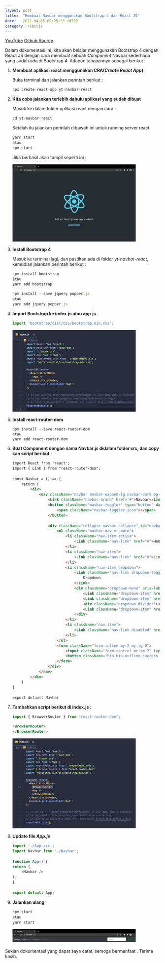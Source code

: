 ```yaml
---
layout: post
title:  "Membuat Navbar menggunakan Bootstrap 4 dan React JS"
date:   2021-04-05 09:25:28 +0700
category: reactjs
---
```


[YouTube](https://youtu.be/e-DFne8Dhgk)
[Github Source](https://github.com/mhanifmuhsin/yt-navbar-react)

Dalam dokumentasi ini, kita akan belajar menggunakan Bootstrap 4 dengan React JS dengan cara membuat sebuah *Component* Navbar sederhana yang sudah ada di Bootstrap 4. Adapun tahapannya sebagai berikut :

1. **Membuat aplikasi react menggunakan CRA(*Create React App*)**

    Buka terminal dan jalankan perintah berikut :

    ```javascript
    npx create-react-app yt-navbar-react
    ```

2. **Kita coba jalankan terlebih dahulu aplikasi yang sudah dibuat**

    Masuk ke dalam folder aplikasi react dengan cara :

    ```javascript
    cd yt-navbar-react
    ```
    Setelah itu jalankan perintah dibawah ini untuk running server react
    ```javascript
    yarn start
    atau
    npm start
    ```

    Jika berhasil akan tampil seperti ini :

    <img src="/assets/images/rc-react-start.png" alt="photo" width="400"/>

3. **Install Bootstrap 4**
    
    Masuk ke terminal lagi, dan pastikan ada di folder *yt-navbar-react*, kemudian jalankan perintah berikut :

    ```javascript
    npm install bootstrap
    atau
    yarn add bootstrap
    ```

    ```javascript
    npm install --save jquery popper.js
    atau
    yarn add jquery popper.js
    ```

4. **Import Bootstrap ke index.js atau app.js**

    ```javascript
    import 'bootstrap/dist/css/bootstrap.min.css';
    ```

    <img src="/assets/images/rc-imp-b4.png" alt="photo" width="400"/>

5. **Install react-router-dom**

    ```base
    npm install --save react-router-dom
    atau
    yarn add react-router-dom
    ```

6. **Buat Component dengan nama Navbar.js didalam folder src, dan copy kan script berikut :**

    ```html
    import React from 'react';
    import { Link } from "react-router-dom";

    const Navbar = () => {
        return (
            <div>
                <nav className="navbar navbar-expand-lg navbar-dark bg-dark">
                    <Link className="navbar-brand" href="#">Navbar</Link>
                    <button className="navbar-toggler" type="button" data-toggle="collapse" data-target="#navbarSupportedContent" aria-controls="navbarSupportedContent" aria-expanded="false" aria-label="Toggle navigation">
                        <span className="navbar-toggler-icon"></span>
                    </button>

                    <div className="collapse navbar-collapse" id="navbarSupportedContent">
                        <ul className="navbar-nav mr-auto">
                            <li className="nav-item active">
                                <Link className="nav-link" href="#">Home <span className="sr-only">(current)</span></Link>
                            </li>
                            <li className="nav-item">
                                <Link className="nav-link" href="#">Link</Link>
                            </li>
                            <li className="nav-item dropdown">
                                <Link className="nav-link dropdown-toggle" href="#" id="navbarDropdown" role="button" data-toggle="dropdown" aria-haspopup="true" aria-expanded="false">
                                    Dropdown
                                </Link>
                                <div className="dropdown-menu" aria-labelledby="navbarDropdown">
                                    <Link className="dropdown-item" href="#">Action</Link>
                                    <Link className="dropdown-item" href="#">Another action</Link>
                                    <div className="dropdown-divider"></div>
                                    <Link className="dropdown-item" href="#">Something else here</Link>
                                </div>
                            </li>
                            <li className="nav-item">
                                <Link className="nav-link disabled" href="#" tabindex="-1" aria-disabled="true">Disabled</Link>
                            </li>
                        </ul>
                        <form className="form-inline my-2 my-lg-0">
                            <input className="form-control mr-sm-2" type="search" placeholder="Search" aria-label="Search" />
                            <button className="btn btn-outline-success my-2 my-sm-0" type="submit">Search</button>
                        </form>
                    </div>
                </nav>
            </div>
        )
    }

    export default Navbar
    ```

7. **Tambahkan script berikut di index.js :**

    ```javascript
    import { BrowserRouter } from "react-router-dom";
    ```

    ```html
    <BrowserRouter>
    </BrowserRouter>
    ```
    <img src="/assets/images/rc-imp-b4-1.png" alt="photo" width="400"/>

8. **Update file *App.js***

    ```javascript
    import './App.css';
    import Navbar from './Navbar';

    function App() {
    return (
        <Navbar />
    );
    }

    export default App;
    ```

9. **Jalankan ulang**

    ```javascript
    npm start
    atau 
    yarn start
    ```
    <img src="/assets/images/rc-imp-b4-2.png" alt="photo" width="400"/>

Sekian dokumentasi yang dapat saya catat, semoga bermanfaat . Terima kasih.




